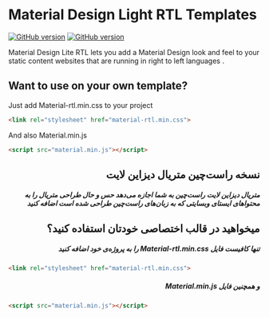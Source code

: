 # Material Design Light RTL Templates

[![GitHub version](https://badge.fury.io/gh/Majiix%2Fmaterial-design-light-RTL-templates.svg)](https://badge.fury.io/gh/Majiix%2Fmaterial-design-light-RTL-templates)
[![GitHub version](https://badge.fury.io/gh/google%2Fmaterial-design-lite.svg)](https://badge.fury.io/gh/google%2Fmaterial-design-lite)

Material Design Lite RTL lets you add a Material Design look and feel to your static content websites that are running in right to left languages .

## Want to use on your own template?

Just add Material-rtl.min.css to your project

```html
<link rel="stylesheet" href="material-rtl.min.css">
```

And also Material.min.js

```html
<script src="material.min.js"></script>
```

<h2 align="right">نسخه راست‌چین متریال دیزاین لایت</h2>

<h5 align="right">متریال دیزاین لایت راست‌چین به شما اجازه می‌دهد حس و حال طراحی متریال را به محتواهای ایستای وبسایتی که به زبان‌های راست‌چین طراحی شده است اضافه کنید</h5>
<h2 align="right"> میخواهید در قالب اختصاصی خودتان استفاده کنید؟</h2>

<h5 align="right">را به پروژه‌ی خود اضافه کنید Material-rtl.min.css  تنها کافیست فایل</h5>

```html
<link rel="stylesheet" href="material-rtl.min.css">
```

<h5 align="right">Material.min.js و همچنین فایل</h5>

```html
<script src="material.min.js"></script>
```